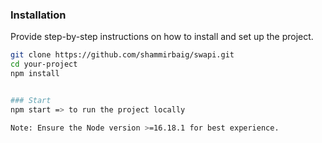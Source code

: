 ### Installation

Provide step-by-step instructions on how to install and set up the project.

```bash
git clone https://github.com/shammirbaig/swapi.git
cd your-project
npm install


### Start
npm start => to run the project locally

Note: Ensure the Node version >=16.18.1 for best experience.